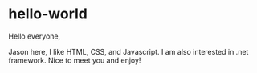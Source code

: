 # hello-world

Hello everyone,

Jason here, I like HTML, CSS, and Javascript. I am also interested in .net framework.
Nice to meet you and enjoy!
